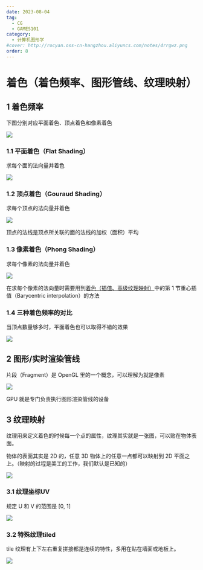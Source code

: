 ```yaml
---
date: 2023-08-04
tag:
  - CG
  - GAMES101
category:
  - 计算机图形学
#cover: http://rocyan.oss-cn-hangzhou.aliyuncs.com/notes/4rrgwz.png
order: 8
---
```


# 着色（着色频率、图形管线、纹理映射）

## 1 着色频率

下图分别对应平面着色、顶点着色和像素着色

![](http://img.rocyan.cn/blog/2024/04/66134c3c38e90.png)

### 1.1 平面着色（Flat Shading）

求每个面的法向量并着色

![](http://img.rocyan.cn/blog/2024/04/66134c3f0062b.png)

### 1.2 顶点着色（Gouraud Shading）

求每个顶点的法向量并着色

![](http://img.rocyan.cn/blog/2024/04/66134c41a6d3f.png)

顶点的法线是顶点所关联的面的法线的加权（面积）平均

### 1.3 像素着色（Phong Shading） 

求每个像素的法向量并着色 

![](http://img.rocyan.cn/blog/2024/04/66134c44577f8.png)

在求每个像素的法向量时需要用到[着色（插值、高级纹理映射）](shading3.html)中的第 1 节重心插值（Barycentric interpolation）的方法

### 1.4 三种着色频率的对比

当顶点数量够多时，平面着色也可以取得不错的效果

![](http://img.rocyan.cn/blog/2024/04/66134c46e0e36.png)

## 2 图形/实时渲染管线

片段（Fragment）是 OpenGL 里的一个概念，可以理解为就是像素

![](http://img.rocyan.cn/blog/2024/04/66134c490c061.png)

GPU 就是专门负责执行图形渲染管线的设备

## 3 纹理映射

纹理用来定义着色的时候每一个点的属性，纹理其实就是一张图，可以贴在物体表面。

 物体的表面其实是 2D 的，任意 3D 物体上的任意一点都可以映射到 2D 平面之上。（映射的过程是美工的工作，我们默认是已知的）

![](http://img.rocyan.cn/blog/2024/04/66134c4bae734.png)

### 3.1 纹理坐标UV

规定 U 和 V 的范围是 [0, 1]

![](http://img.rocyan.cn/blog/2024/04/66134c519aacf.png)

### 3.2 特殊纹理tiled

tile 纹理有上下左右重复拼接都是连续的特性，多用在贴在墙面或地板上。

![](http://img.rocyan.cn/blog/2024/04/66134c579e7fd.png)
